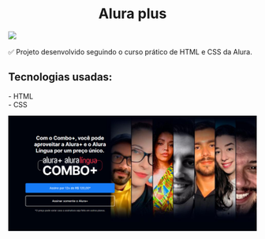 <h1 align="center"> Alura plus</h1>
<p align="left">
<img src="http://img.shields.io/static/v1?label=STATUS&message=DONE&color=GREEN&style=for-the-badge"/>
</p>

:white_check_mark: Projeto desenvolvido seguindo o curso prático de HTML e CSS da Alura. 

<h2>Tecnologias usadas:</h2>
- HTML <br>
- CSS


![Cabeçalho da página](https://github.com/RaquelHCastro/alura-plus/blob/main/Alura%2B%20site.jpg)



